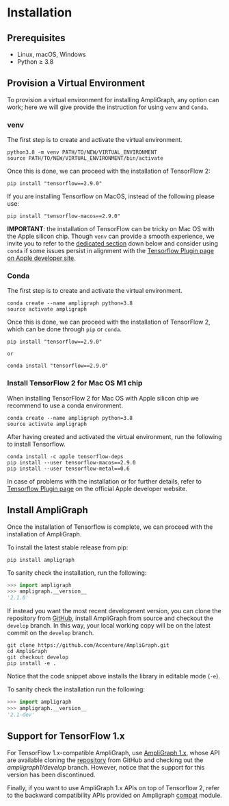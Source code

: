 # Installation

## Prerequisites

* Linux, macOS, Windows
* Python ≥ 3.8

## Provision a Virtual Environment

To provision a virtual environment for installing AmpliGraph, any option can work; here we will give provide the
instruction for using `venv` and `Conda`.

### venv

The first step is to create and activate the virtual environment.

```
python3.8 -m venv PATH/TO/NEW/VIRTUAL_ENVIRONMENT
source PATH/TO/NEW/VIRTUAL_ENVIRONMENT/bin/activate
```

Once this is done, we can proceed with the installation of TensorFlow 2:

```
pip install "tensorflow==2.9.0"
```

If you are installing Tensorflow on MacOS, instead of the following please use:

```
pip install "tensorflow-macos==2.9.0"
```

**IMPORTANT**: the installation of TensorFlow can be tricky on Mac OS with the Apple silicon chip. Though `venv` can
provide a smooth experience, we invite you to refer to the [dedicated section](#install-tensorflow-2-for-mac-os-m1-chip)
down below and consider using `conda` if some issues persist in alignment with the
[Tensorflow Plugin page on Apple developer site](https://developer.apple.com/metal/tensorflow-plugin/).


### Conda

The first step is to create and activate the virtual environment.

```
conda create --name ampligraph python=3.8
source activate ampligraph
```

Once this is done, we can proceed with the installation of TensorFlow 2, which can be done through `pip` or `conda`.

```
pip install "tensorflow==2.9.0"

or 

conda install "tensorflow==2.9.0"
```

### Install TensorFlow 2 for Mac OS M1 chip

When installing TensorFlow 2 for Mac OS with Apple silicon chip we recommend to use a conda environment. 

```
conda create --name ampligraph python=3.8
source activate ampligraph
```

After having created and activated the virtual environment, run the following to install Tensorflow. 

```
conda install -c apple tensorflow-deps
pip install --user tensorflow-macos==2.9.0
pip install --user tensorflow-metal==0.6
```

In case of problems with the installation or for further details, refer to
[Tensorflow Plugin page](https://developer.apple.com/metal/tensorflow-plugin/) on the official Apple developer website.

## Install AmpliGraph

Once the installation of Tensorflow is complete, we can proceed with the installation of AmpliGraph.

To install the latest stable release from pip:

```
pip install ampligraph
```

To sanity check the installation, run the following:

```python
>>> import ampligraph
>>> ampligraph.__version__
'2.1.0'
```

If instead you want the most recent development version, you can clone the repository from
[GitHub](https://github.com/Accenture/AmpliGraph.git), install AmpliGraph from source and checkout the `develop`
branch. In this way, your local working copy will be on the latest commit on the `develop` branch.

```
git clone https://github.com/Accenture/AmpliGraph.git
cd AmpliGraph
git checkout develop
pip install -e .
```
Notice that the code snippet above installs the library in editable mode (`-e`).

To sanity check the installation run the following:

```python
>>> import ampligraph
>>> ampligraph.__version__
'2.1-dev'
```


## Support for TensorFlow 1.x
For TensorFlow 1.x-compatible AmpliGraph, use [AmpliGraph 1.x](https://docs.ampligraph.org/en/1.4.0/), whose API are
available cloning the [repository](https://github.com/Accenture/AmpliGraph.git) from GitHub and checking out the
*ampligraph1/develop* branch. However, notice that the support for this version has been discontinued.

Finally, if you want to use AmpliGraph 1.x APIs on top of Tensorflow 2, refer to the backward compatibility APIs
provided on Ampligraph [compat](https://docs.ampligraph.org/en/2.0.0/ampligraph.latent_features.html#module-ampligraph.compat)
module.